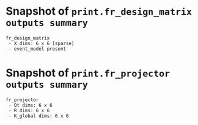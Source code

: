# Snapshot of `print.fr_design_matrix outputs summary`

```
fr_design_matrix
 - X dims: 6 x 6 [sparse]
 - event_model present
```

# Snapshot of `print.fr_projector outputs summary`

```
fr_projector
 - Qt dims: 6 x 6 
 - R dims: 6 x 6 
 - K_global dims: 6 x 6 
```
